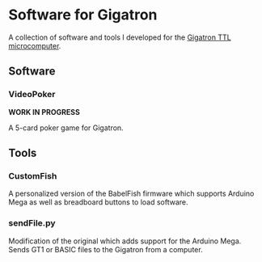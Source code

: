 # Software for Gigatron
A collection of software and tools I developed for the [Gigatron TTL microcomputer](https://gigatron.io).

## Software
### VideoPoker
**WORK IN PROGRESS**

A 5-card poker game for Gigatron.

## Tools
### CustomFish
A personalized version of the BabelFish firmware which supports Arduino Mega as well as breadboard buttons to load software.

### sendFile.py
Modification of the original which adds support for the Arduino Mega. Sends GT1 or BASIC files to the Gigatron from a computer.
